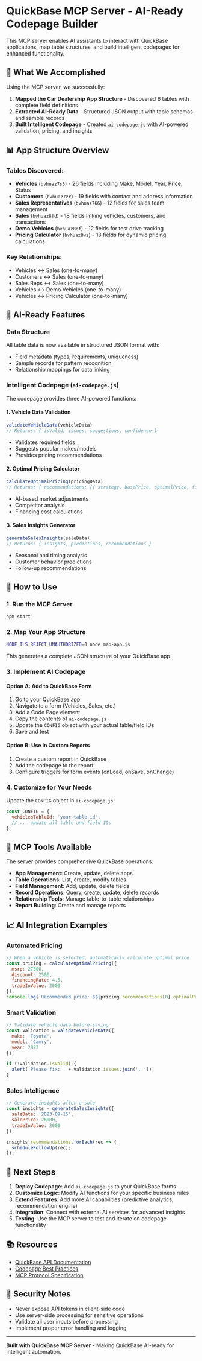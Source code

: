 # QuickBase MCP Server - AI-Ready Codepage Builder

This MCP server enables AI assistants to interact with QuickBase applications, map table structures, and build intelligent codepages for enhanced functionality.

## 🎯 What We Accomplished

Using the MCP server, we successfully:

1. **Mapped the Car Dealership App Structure** - Discovered 6 tables with complete field definitions
2. **Extracted AI-Ready Data** - Structured JSON output with table schemas and sample records
3. **Built Intelligent Codepage** - Created `ai-codepage.js` with AI-powered validation, pricing, and insights

## 📊 App Structure Overview

### Tables Discovered:
- **Vehicles** (`bvhuaz7s5`) - 26 fields including Make, Model, Year, Price, Status
- **Customers** (`bvhuaz7zr`) - 19 fields with contact and address information
- **Sales Representatives** (`bvhuaz766`) - 12 fields for sales team management
- **Sales** (`bvhuaz8fd`) - 18 fields linking vehicles, customers, and transactions
- **Demo Vehicles** (`bvhuaz8qf`) - 12 fields for test drive tracking
- **Pricing Calculator** (`bvhuaz8wz`) - 13 fields for dynamic pricing calculations

### Key Relationships:
- Vehicles ↔ Sales (one-to-many)
- Customers ↔ Sales (one-to-many)
- Sales Reps ↔ Sales (one-to-many)
- Vehicles ↔ Demo Vehicles (one-to-many)
- Vehicles ↔ Pricing Calculator (one-to-many)

## 🤖 AI-Ready Features

### Data Structure
All table data is now available in structured JSON format with:
- Field metadata (types, requirements, uniqueness)
- Sample records for pattern recognition
- Relationship mappings for data linking

### Intelligent Codepage (`ai-codepage.js`)

The codepage provides three AI-powered functions:

#### 1. Vehicle Data Validation
```javascript
validateVehicleData(vehicleData)
// Returns: { isValid, issues, suggestions, confidence }
```
- Validates required fields
- Suggests popular makes/models
- Provides pricing recommendations

#### 2. Optimal Pricing Calculator
```javascript
calculateOptimalPricing(pricingData)
// Returns: { recommendations: [{ strategy, basePrice, optimalPrice, finalPrice, savings, monthlyPayment, confidence }] }
```
- AI-based market adjustments
- Competitor analysis
- Financing cost calculations

#### 3. Sales Insights Generator
```javascript
generateSalesInsights(saleData)
// Returns: { insights, predictions, recommendations }
```
- Seasonal and timing analysis
- Customer behavior predictions
- Follow-up recommendations

## 🚀 How to Use

### 1. Run the MCP Server
```bash
npm start
```

### 2. Map Your App Structure
```bash
NODE_TLS_REJECT_UNAUTHORIZED=0 node map-app.js
```
This generates a complete JSON structure of your QuickBase app.

### 3. Implement AI Codepage

#### Option A: Add to QuickBase Form
1. Go to your QuickBase app
2. Navigate to a form (Vehicles, Sales, etc.)
3. Add a Code Page element
4. Copy the contents of `ai-codepage.js`
5. Update the `CONFIG` object with your actual table/field IDs
6. Save and test

#### Option B: Use in Custom Reports
1. Create a custom report in QuickBase
2. Add the codepage to the report
3. Configure triggers for form events (onLoad, onSave, onChange)

### 4. Customize for Your Needs

Update the `CONFIG` object in `ai-codepage.js`:
```javascript
const CONFIG = {
  vehiclesTableId: 'your-table-id',
  // ... update all table and field IDs
};
```

## 🔧 MCP Tools Available

The server provides comprehensive QuickBase operations:

- **App Management**: Create, update, delete apps
- **Table Operations**: List, create, modify tables
- **Field Management**: Add, update, delete fields
- **Record Operations**: Query, create, update, delete records
- **Relationship Tools**: Manage table-to-table relationships
- **Report Building**: Create and manage reports

## 📈 AI Integration Examples

### Automated Pricing
```javascript
// When a vehicle is selected, automatically calculate optimal price
const pricing = calculateOptimalPricing({
  msrp: 27500,
  discount: 2500,
  financingRate: 4.5,
  tradeInValue: 2000
});
console.log(`Recommended price: $${pricing.recommendations[0].optimalPrice}`);
```

### Smart Validation
```javascript
// Validate vehicle data before saving
const validation = validateVehicleData({
  make: 'Toyota',
  model: 'Camry',
  year: 2023
});

if (!validation.isValid) {
  alert('Please fix: ' + validation.issues.join(', '));
}
```

### Sales Intelligence
```javascript
// Generate insights after a sale
const insights = generateSalesInsights({
  saleDate: '2023-09-15',
  salePrice: 26000,
  tradeInValue: 2000
});

insights.recommendations.forEach(rec => {
  scheduleFollowUp(rec);
});
```

## 🎯 Next Steps

1. **Deploy Codepage**: Add `ai-codepage.js` to your QuickBase forms
2. **Customize Logic**: Modify AI functions for your specific business rules
3. **Extend Features**: Add more AI capabilities (predictive analytics, recommendation engine)
4. **Integration**: Connect with external AI services for advanced insights
5. **Testing**: Use the MCP server to test and iterate on codepage functionality

## 📚 Resources

- [QuickBase API Documentation](https://developer.quickbase.com/)
- [Codepage Best Practices](https://resources.quickbase.com/)
- [MCP Protocol Specification](https://modelcontextprotocol.io/)

## 🔐 Security Notes

- Never expose API tokens in client-side code
- Use server-side processing for sensitive operations
- Validate all user inputs before processing
- Implement proper error handling and logging

---

**Built with QuickBase MCP Server** - Making QuickBase AI-ready for intelligent automation.